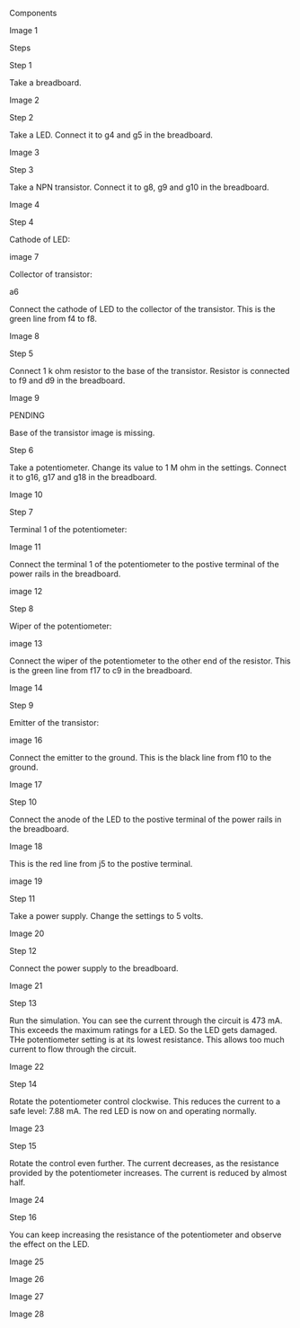 Components

Image 1

Steps

Step 1

Take a breadboard.

Image 2

Step 2

Take a LED. Connect it to g4 and g5 in the breadboard.

Image 3

Step 3

Take a NPN transistor. Connect it to g8, g9 and g10 in the breadboard.

Image 4

Step 4

Cathode of LED:

image 7

Collector of transistor:

a6

Connect the cathode of LED to the collector of the transistor. This is the green line from f4 to f8.

Image 8

Step 5

Connect 1 k ohm resistor to the base of the transistor. Resistor is connected to f9 and d9 in the breadboard.

Image 9

PENDING

Base of the transistor image is missing.

Step 6

Take a potentiometer. Change its value to 1 M ohm in the settings. Connect it to g16, g17 and g18 in the breadboard.

Image 10

Step 7

Terminal 1 of the potentiometer:

Image 11

Connect the terminal 1 of the potentiometer to the postive terminal of the power rails in the breadboard.
 
 image 12
 
Step 8

Wiper of the potentiometer:

image 13

Connect the wiper of the potentiometer to the other end of the resistor. This is the green line from f17 to c9 in the breadboard.

Image 14

Step 9

Emitter of the transistor:

image 16

Connect the emitter to the ground. This is the black line from f10 to the ground.

Image 17

Step 10

Connect the anode of the LED to the postive terminal of the power rails in the breadboard.

Image 18

This is the red line from j5 to the postive terminal.

image 19

Step 11

Take a power supply. Change the settings to 5 volts.

Image 20

Step 12

Connect the power supply to the breadboard.

Image 21

Step 13

Run the simulation. You can see the current through the circuit is 473 mA. This exceeds the maximum ratings for a LED. So the LED gets damaged. THe potentiometer setting is at its lowest resistance. This allows too much current to flow through the circuit.

Image 22

Step 14

Rotate the potentiometer control clockwise. This reduces the current to a safe level: 7.88 mA. The red LED is now on and operating normally.

Image 23

Step 15

Rotate the control even further. The current decreases, as the resistance provided by the potentiometer increases. The current is reduced by almost half.

Image 24

Step 16

You can keep increasing the resistance of the potentiometer and observe the effect on the LED.

Image 25

Image 26

Image 27

Image 28
